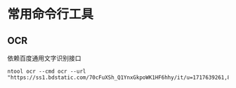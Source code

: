 # 常用命令行工具

## OCR

依赖百度通用文字识别接口

```shell
ntool ocr --cmd ocr --url "https://ss1.bdstatic.com/70cFuXSh_Q1YnxGkpoWK1HF6hhy/it/u=1717639261,82540024&fm=26&gp=0.jpg"
```
